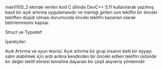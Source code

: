 main1105_2 ekinde verilen kod C dilinde DevC++ 5.11 kullanılarak yazılmış basit bir açık artırma uygulamasıdır ve mantığı girilen son teklifin bir önceki tekliften düşük olması durumunda önceki teklifin kazanan olarak belirlenmesini kapsar. 


Struct ve Typedef:


İşaretçiler:



Açık Artırma ve oyun teorisi: 
Açık artırma bir grup insanın belli bir eşyayı satın alabilmek için ardı ardına kendinden bir önceki edilen teklifin üstünde bir değer teklif etmesi temeline dayanan bir çeşit alışveriş yöntemidir

